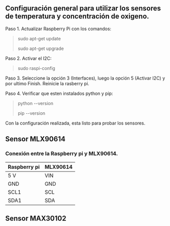 ## Configuración general para utilizar los sensores de temperatura y concentración de oxigeno.


Paso 1. Actualizar Raspberry Pi con los comandos:
> sudo apt-get update
> 
> sudo apt-get upgrade


Paso 2. Activar el I2C:
> sudo raspi-config

Paso 3. Seleccione la opción 3 (Interfaces), luego la opción 5 (Activar I2C) y por ultimo Finish. Reinicie la rasberry pi.

Paso 4. Verificar que esten instalados python y pip:

> python --version
> 
> pip --version

Con la configuración realizada, esta listo para probar los sensores.

## Sensor MLX90614
### Conexión entre la Raspberry pi y MLX90614.

|Raspberry pi   |MLX90614   |
| ------------ | ------------ |
|5 V   |VIN   |
|GND   |GND   |
|SCL1   |SCL   |
|SDA1   |SDA   |

## Sensor MAX30102


